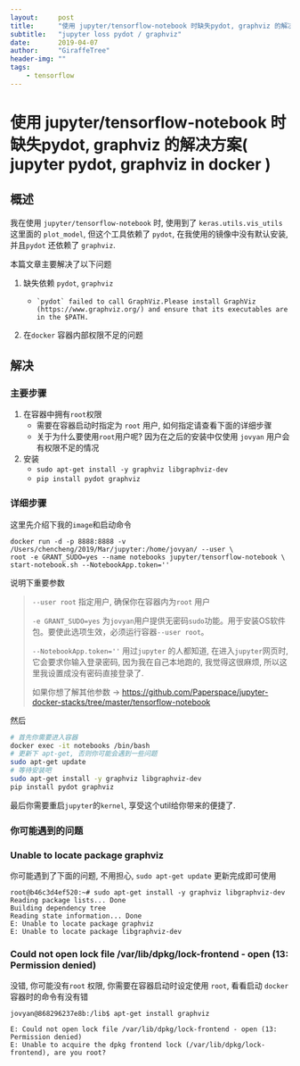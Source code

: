 ```yaml
---
layout:     post
title:      "使用 jupyter/tensorflow-notebook 时缺失pydot, graphviz 的解决方案( jupyter  pydot, graphviz in docker )"
subtitle:   "jupyter loss pydot / graphviz"
date:       2019-04-07
author:     "GiraffeTree"
header-img: ""
tags:
    - tensorflow
---
```


# 使用 jupyter/tensorflow-notebook 时缺失pydot, graphviz 的解决方案( jupyter  pydot, graphviz in docker )


## 概述

我在使用 `jupyter/tensorflow-notebook` 时, 使用到了 `keras.utils.vis_utils` 这里面的 `plot_model`, 但这个工具依赖了 `pydot`, 在我使用的镜像中没有默认安装, 并且`pydot` 还依赖了 `graphviz`. 

本篇文章主要解决了以下问题

1. 缺失依赖 `pydot`, `graphviz` 

   - ```
     `pydot` failed to call GraphViz.Please install GraphViz 
     (https://www.graphviz.org/) and ensure that its executables are in the $PATH.
     ```

2. 在`docker` 容器内部权限不足的问题

## 解决

### 主要步骤

1. 在容器中拥有`root`权限
   - 需要在容器启动时指定为 `root` 用户, 如何指定请查看下面的详细步骤
   - 关于为什么要使用`root`用户呢? 因为在之后的安装中仅使用 `jovyan` 用户会有权限不足的情况
2. 安装
   - `sudo apt-get install -y graphviz libgraphviz-dev`
   - `pip install pydot graphviz`

### 详细步骤

这里先介绍下我的`image`和启动命令

```
docker run -d -p 8888:8888 -v /Users/chencheng/2019/Mar/jupyter:/home/jovyan/ --user \ 
root -e GRANT_SUDO=yes --name notebooks jupyter/tensorflow-notebook \ 
start-notebook.sh --NotebookApp.token=''
```

说明下重要参数

> `--user root` 指定用户, 确保你在容器内为`root` 用户
>
> `-e GRANT_SUDO=yes` 为`jovyan`用户提供无密码`sudo`功能。用于安装OS软件包。要使此选项生效，必须运行容器`--user root`。
>
> `--NotebookApp.token=''` 用过`jupyter` 的人都知道, 在进入`jupyter`网页时, 它会要求你输入登录密码, 因为我在自己本地跑的, 我觉得这很麻烦, 所以这里我设置成没有密码直接登录了.
>
> 如果你想了解其他参数 ->  https://github.com/Paperspace/jupyter-docker-stacks/tree/master/tensorflow-notebook

然后

```sh
# 首先你需要进入容器
docker exec -it notebooks /bin/bash
# 更新下 apt-get, 否则你可能会遇到一些问题
sudo apt-get update
# 等待安装吧
sudo apt-get install -y graphviz libgraphviz-dev
pip install pydot graphviz
```

最后你需要重启`jupyter`的`kernel`, 享受这个util给你带来的便捷了.

### 你可能遇到的问题

### Unable to locate package graphviz

你可能遇到了下面的问题, 不用担心, `sudo apt-get update` 更新完成即可使用

```
root@b46c3d4ef520:~# sudo apt-get install -y graphviz libgraphviz-dev
Reading package lists... Done
Building dependency tree
Reading state information... Done
E: Unable to locate package graphviz
E: Unable to locate package libgraphviz-dev
```

### Could not open lock file /var/lib/dpkg/lock-frontend - open (13: Permission denied)

没错, 你可能没有`root` 权限, 你需要在容器启动时设定使用 `root`, 看看启动 `docker` 容器时的命令有没有错

```
jovyan@868296237e8b:/lib$ apt-get install graphviz

E: Could not open lock file /var/lib/dpkg/lock-frontend - open (13: Permission denied)
E: Unable to acquire the dpkg frontend lock (/var/lib/dpkg/lock-frontend), are you root?
```

